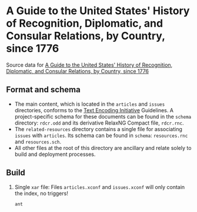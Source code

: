 # A Guide to the United States' History of Recognition, Diplomatic, and Consular Relations, by Country, since 1776

Source data for [A Guide to the United States' History of Recognition, Diplomatic, and Consular Relations, by Country, since 1776](https://history.state.gov/countries)

## Format and schema
- The main content, which is located in the `articles` and `issues` directories, conforms to the [Text Encoding Initiative](http://www.tei-c.org/) Guidelines. A project-specific schema for these documents can be found in the `schema` directory: `rdcr.odd` and its derivative RelaxNG Compact file, `rdcr.rnc`.
- The `related-resources` directory contains a single file for associating `issues` with `articles`. Its schema can be found in `schema`: `resources.rnc` and `resources.sch`.
- All other files at the root of this directory are ancillary and relate solely to build and deployment processes.

## Build

1. Single `xar` file: Files `articles.xconf` and `issues.xconf` will only contain the index, no triggers!
    ```shell
    ant
    ```